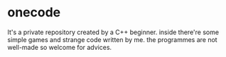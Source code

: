 # onecode
It's a private repository created by a C++ beginner.
inside there're some simple games and strange code written by me.
the programmes are not well-made so welcome for advices.
